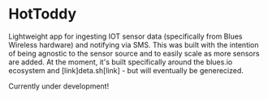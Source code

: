 # HotToddy

Lightweight app for ingesting IOT sensor data (specifically from Blues Wireless hardware) and notifying via SMS. This was built with the intention of being agnostic to the sensor source and to easily scale as more sensors are added. At the moment, it's built specifically around the blues.io ecosystem and [link]deta.sh[link] - but will eventually be generecized.


 
 Currently under development!
